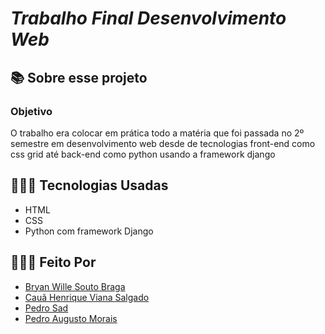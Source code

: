 # _Trabalho Final Desenvolvimento Web_


## 📚 Sobre esse projeto
### Objetivo

O trabalho era colocar em prática todo a matéria que foi passada no 2º semestre em desenvolvimento web desde de tecnologias front-end como css grid até back-end como python usando a framework django



## 👨🏻‍💻 Tecnologias Usadas
 - HTML
 - CSS
 - Python com framework Django




## 👷🏻‍♂️ Feito Por
- [Bryan Wille Souto Braga](https://github.com/BryanWille)
- [Cauã Henrique Viana Salgado](https://github.com/CauaHvS)
- [Pedro Sad](https://github.com/PedroSad1)
- [Pedro Augusto Morais](https://github.com/Pdro-Allgusto)


